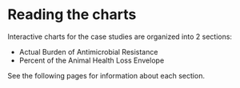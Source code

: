 # Reading the charts
<p>
Interactive charts for the case studies are organized into 2 sections:
<ul>
	<li>Actual Burden of Antimicrobial Resistance</li>
	<li>Percent of the Animal Health Loss Envelope</li>
</ul>

See the following pages for information about each section.
</p>

